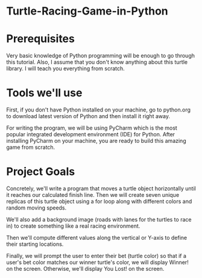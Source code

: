 # Turtle-Racing-Game-in-Python

<!-- 🧵 -->
# Prerequisites
Very basic knowledge of Python programming will be enough to go through this tutorial. Also, I assume that you don't know anything about this turtle library. I will teach you everything from scratch.

<!-- 🛠  -->
# Tools we'll use
First, if you don't have Python installed on your machine, go to python.org to download latest version of Python and then install it right away.

For writing the program, we will be using PyCharm which is the most popular integrated development environment (IDE) for Python. After installing PyCharm on your machine, you are ready to build this amazing game from scratch.

<!-- ⛳ -->
# Project Goals
Concretely, we'll write a program that moves a turtle object horizontally until it reaches our calculated finish line. Then we will create seven unique replicas of this turtle object using a for loop along with different colors and random moving speeds.

We'll also add a background image (roads with lanes for the turtles to race in) to create something like a real racing environment.

Then we'll compute different values along the vertical or Y-axis to define their starting locations.

Finally, we will prompt the user to enter their bet (turtle color) so that if a user's bet color matches our winner turtle's color, we will display Winner! on the screen. Otherwise, we'll display You Lost! on the screen.
